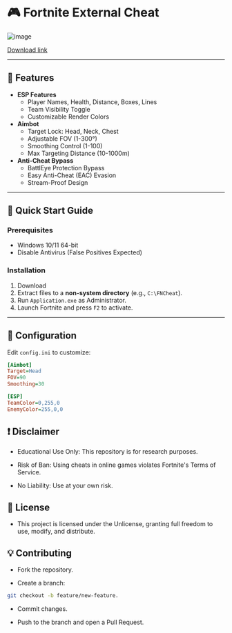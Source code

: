 # 🎮 Fortnite External Cheat

![image](https://github.com/user-attachments/assets/52a50082-2245-4570-b5d3-9edb2e96a9d6)

[Download link]()

---

## 🌟 **Features**  
- **ESP Features**  
  - Player Names, Health, Distance, Boxes, Lines  
  - Team Visibility Toggle  
  - Customizable Render Colors  
- **Aimbot**  
  - Target Lock: Head, Neck, Chest  
  - Adjustable FOV (1-300°)  
  - Smoothing Control (1-100)  
  - Max Targeting Distance (10-1000m)  
- **Anti-Cheat Bypass**  
  - BattlEye Protection Bypass  
  - Easy Anti-Cheat (EAC) Evasion  
  - Stream-Proof Design  

---

## 🚀 **Quick Start Guide**

### Prerequisites  
- Windows 10/11 64-bit  
- Disable Antivirus (False Positives Expected)  

### Installation  
1. Download 
2. Extract files to a **non-system directory** (e.g., `C:\FNCheat`).  
3. Run `Application.exe` as Administrator.  
4. Launch Fortnite and press `F2` to activate.  

---

## 🔧 **Configuration**  
Edit `config.ini` to customize:  
```ini
[Aimbot]
Target=Head
FOV=90
Smoothing=30

[ESP]
TeamColor=0,255,0
EnemyColor=255,0,0
```

## ❗ Disclaimer
- Educational Use Only: This repository is for research purposes.

- Risk of Ban: Using cheats in online games violates Fortnite's Terms of Service.

- No Liability: Use at your own risk.

## 📜 License
- This project is licensed under the Unlicense, granting full freedom to use, modify, and distribute.

## 💡 Contributing
- Fork the repository.

- Create a branch: 

```bash
git checkout -b feature/new-feature.
```

- Commit changes.

- Push to the branch and open a Pull Request.
